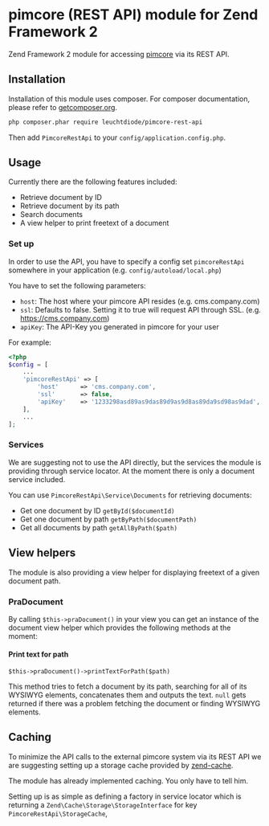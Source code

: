 # pimcore (REST API) module for Zend Framework 2

Zend Framework 2 module for accessing [pimcore](https://github.com/pimcore/pimcore) via its REST API.

## Installation

Installation of this module uses composer. For composer documentation, please refer to
[getcomposer.org](http://getcomposer.org/).

```sh
php composer.phar require leuchtdiode/pimcore-rest-api
```

Then add `PimcoreRestApi` to your `config/application.config.php`.

## Usage

Currently there are the following features included:

  - Retrieve document by ID
  - Retrieve document by its path
  - Search documents
  - A view helper to print freetext of a document

### Set up

In order to use the API, you have to specify a config set `pimcoreRestApi` somewhere in your application (e.g. `config/autoload/local.php`)

You have to set the following parameters:

  - `host`: The host where your pimcore API resides (e.g. cms.company.com)
  - `ssl`: Defaults to false. Setting it to true will request API through SSL. (e.g. https://cms.company.com)
  - `apiKey`: The API-Key you generated in pimcore for your user

For example:

```php
<?php
$config = [
	...
	'pimcoreRestApi' => [
		'host'		=> 'cms.company.com',
		'ssl'		=> false,
		'apiKey'	=> '1233298asd89as9das89d9as9d8as89da9sd98as9dad',
	],
	...
];
```
  
### Services

We are suggesting not to use the API directly, but the services the module is providing through service locator. At the moment there is only a document service included.

You can use `PimcoreRestApi\Service\Documents` for retrieving documents:

  - Get one document by ID `getById($documentId)`
  - Get one document by path `getByPath($documentPath)`
  - Get all documents by path `getAllByPath($path)`

## View helpers

The module is also providing a view helper for displaying freetext of a given document path.

### PraDocument

By calling `$this->praDocument()` in your view you can get an instance of the document view helper which provides the following methods at the moment:

#### Print text for path

`$this->praDocument()->printTextForPath($path)`

This method tries to fetch a document by its path, searching for all of its WYSIWYG elements, concatenates them and outputs the text. `null` gets returned if there was a problem fetching the document or finding WYSIWYG elements.

## Caching

To minimize the API calls to the external pimcore system via its REST API we are suggesting setting up a storage cache provided by [zend-cache](https://github.com/zendframework/zend-cache).

The module has already implemented caching. You only have to tell him.

Setting up is as simple as defining a factory in service locator which is returning a `Zend\Cache\Storage\StorageInterface` for key `PimcoreRestApi\StorageCache`,
